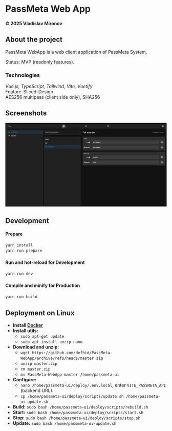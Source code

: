 # PassMeta Web App

#### © 2025 Vladislav Mironov

## About the project

PassMeta WebApp is a web client application of PassMeta System.

Status: MVP (readonly features).

### Technologies

_Vue.js, TypeScript, Tailwind, Vite, Vuetify_<br>
Feature-Sliced-Design<br>
AES256 multipass (client side only), SHA256

## Screenshots

![screenshot](docs/screenshots/storage.png)

## Development

#### Prepare

```sh
yarn install
yarn run prepare
```

#### Run and hot-reload for Development

```sh
yarn run dev
```

#### Compile and minify for Production

```sh
yarn run build
```

## Deployment on Linux

- **Install [Docker](https://docs.docker.com/engine/install/ubuntu)**
- **Install utils:**
    - `sudo apt-get update`
    - `sudo apt install unzip nano`
- **Download and unzip:**
    - `wget https://github.com/defhid/PassMeta-WebApp/archive/refs/heads/master.zip`
    - `unzip master.zip`
    - `rm master.zip`
    - `mv PassMeta-WebApp-master /home/passmeta-ui`
- **Configure:**
    - `nano /home/passmeta-ui/deploy/.env.local`, enter `VITE_PASSMETA_API` (backend URL).
    - `cp /home/passmeta-ui/deploy/scripts/update.sh /home/passmeta-ui-update.sh`
- **Build:** `sudo bash /home/passmeta-ui/deploy/scripts/rebuild.sh`
- **Start:** `sudo bash /home/passmeta-ui/deploy/scripts/start.sh`
- **Stop:** `sudo bash /home/passmeta-ui/deploy/scripts/stop.sh`
- **Update:** `sudo bash /home/passmeta-ui-update.sh`
